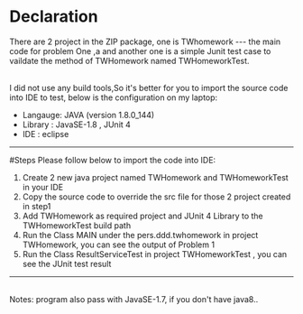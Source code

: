 # Declaration
There are 2 project in the ZIP package, one is TWhomework --- the main code for problem One ,a
and another one is a simple Junit test case to vaildate the method of 
TWHomework named TWHomeworkTest. </br><br>

I did not use any build tools,So it's better for you to import the source code
into IDE to test, below is the configuration on my laptop: </br>

* Langauge: JAVA (version 1.8.0_144)
* Library : JavaSE-1.8 , JUnit 4
* IDE : eclipse
 
***
#Steps
Please follow below to import the code into IDE:</br>
1. Create 2 new java project named TWHomework and TWHomeworkTest in your IDE     
2. Copy the source code to override the src file for those 2 project created in step1   
3. Add TWHomework as required project and JUnit 4 Library to the TWHomeworkTest build path  
4. Run the Class MAIN under the pers.ddd.twhomework in project TWHomework, you can see the output of Problem 1    
5. Run the Class ResultServiceTest in project TWHomeworkTest , you can see the JUnit test result

***
</br>
Notes: program also pass with JavaSE-1.7, if you don't have java8..
